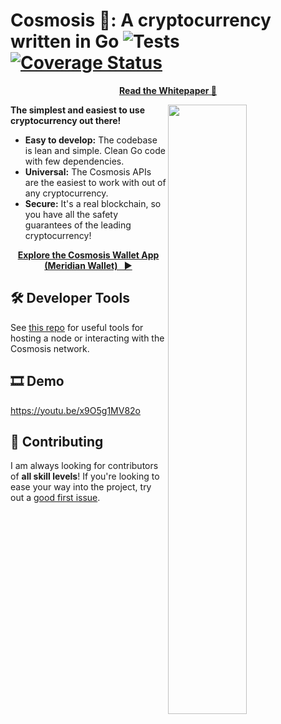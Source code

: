 # Cosmosis 🌌: A cryptocurrency written in Go ![Tests](https://github.com/TransmissionsDev/cosmosis/workflows/Tests/badge.svg) [![Coverage Status](https://coveralls.io/repos/github/TransmissionsDev/cosmosis/badge.svg?branch=master)](https://coveralls.io/github/TransmissionsDev/cosmosis?branch=master)

<p align="center">
<a href="https://roamresearch.com/#/app/t11s/page/BIYVRS82v"><strong>Read the Whitepaper 📄</strong></a>
</p>


<img
  src="https://i.imgur.com/rgED1En.png"
  width="50%"
  align="right"
/>

**The simplest and easiest to use cryptocurrency out there!** 


- **Easy to develop:** The codebase is lean and simple. Clean Go code with few dependencies.
- **Universal:** The Cosmosis APIs are the easiest to work with out of any cryptocurrency. 
- **Secure:** It's a real blockchain, so you have all the safety guarantees of the leading cryptocurrency!


<p align="center">
<a href="https://meridian-wallet.now.sh/"><strong>Explore the Cosmosis Wallet App (Meridian Wallet) &nbsp;&nbsp;▶</strong></a>
</p>

## 🛠 Developer Tools

See [this repo](https://github.com/transmissionsdev/cosmosisUtils) for useful tools for hosting a node or interacting with the Cosmosis network.

## 🎞 Demo

https://youtu.be/x9O5g1MV82o

## 🤝 Contributing

I am always looking for contributors of **all skill levels**! If you're looking to ease your way into the project, try out a [good first issue](https://github.com/transmissionsdev/cosmosis/labels/🌱%20good%20first%20issue).



